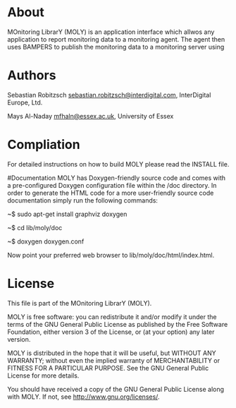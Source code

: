 # About
MOnitoring LibrarY (MOLY) is an application interface which allwos any
application to report monitoring data to a monitoring agent. The agent then uses
BAMPERS to publish the monitoring data to a monitoring server using 

# Authors
Sebastian Robitzsch <sebastian.robitzsch@interdigital.com>, InterDigital Europe,
Ltd.

Mays Al-Naday <mfhaln@essex.ac.uk>, University of Essex

# Compliation
For detailed instructions on how to build MOLY please read the INSTALL file.

#Documentation
MOLY has Doxygen-friendly source code and comes with a pre-configured Doxygen
configuration file within the /doc directory. In order to generate the HTML code
for a more user-friendly source code documentation simply run the following
commands:

~$ sudo apt-get install graphviz doxygen

~$ cd lib/moly/doc

~$ doxygen doxygen.conf

Now point your preferred web browser to lib/moly/doc/html/index.html.

# License
This file is part of the MOnitoring LibrarY (MOLY).

MOLY is free software: you can redistribute it and/or modify it under the terms
of the GNU General Public License as published by the Free Software Foundation,
either version 3 of the License, or (at your option) any later version.

MOLY is distributed in the hope that it will be useful, but WITHOUT ANY 
WARRANTY; without even the implied warranty of MERCHANTABILITY or FITNESS FOR A
PARTICULAR PURPOSE. See the GNU General Public License for more details.

You should have received a copy of the GNU General Public License along with
MOLY. If not, see <http://www.gnu.org/licenses/>.